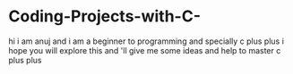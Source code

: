 # Coding-Projects-with-C-
hi i am anuj and i am a beginner to programming and specially c plus plus i hope you will explore this and 'll give me some ideas and help to master c plus plus 
